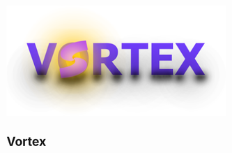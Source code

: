 <img src="https://raw.githubusercontent.com/Pedestria/vortex-rtde/master/package/public/vortex-bright-logo.png"/>

# Vortex



